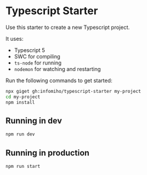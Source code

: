 # Typescript Starter

Use this starter to create a new Typescript project.

It uses:
- Typescript 5
- SWC for compiling
- `ts-node` for running
- `nodemon` for watching and restarting

Run the following commands to get started:

```bash
npx giget gh:infomiho/typescript-starter my-project
cd my-project
npm install
```

## Running in dev
    
```bash
npm run dev
```

## Running in production

```bash
npm run start
```